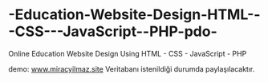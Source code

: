 # -Education-Website-Design-HTML---CSS---JavaScript--PHP-pdo-
Online Education Website Design Using HTML - CSS - JavaScript - PHP


demo: www.miracyilmaz.site
Veritabanı istenildiği durumda paylaşılacaktır.
